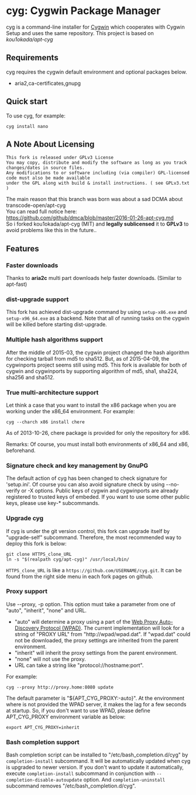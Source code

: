 # cyg: Cygwin Package Manager

cyg is a command-line installer for [Cygwin](http://cygwin.com/) which cooperates with Cygwin Setup and uses the same repository. 
This project is based on *kou1okada/apt-cyg*  

## Requirements

cyg requires the cygwin default environment and optional packages below.

* aria2,ca-certificates,gnupg

## Quick start

To use cyg, for example:

    cyg install nano

## A Note About Licensing
```
This fork is released under GPLv3 License
You may copy, distribute and modify the software as long as you track changes/dates in source files.
Any modifications to or software including (via compiler) GPL-licensed code must also be made available
under the GPL along with build & install instructions. ( see GPLv3.txt )
```
The main reason that this branch was born was about a sad DCMA about transcode-open/apt-cyg  
You can read full notice here: https://github.com/github/dmca/blob/master/2016-01-26-apt-cyg.md  
So i forked kou1okada/apt-cyg (MIT) and **legally sublicensed** it to **GPLv3** to avoid problems like this in the future.. 
  
## Features

### Faster downloads 
Thanks to **aria2c** multi part downloads help faster downloads. (Similar to apt-fast)

### dist-upgrade support

This fork has achieved dist-upgrade command by using `setup-x86.exe` and `setup-x96_64.exe` as a backend.
Note that all of running tasks on the cygwin will be killed before starting dist-upgrade.

### Multiple hash algorithms support

After the middle of 2015-03, the cygwin project changed the hash algorithm for checking tarball from md5 to sha512.
But, as of 2015-04-09, the cygwinports project seems still using md5.
This fork is available for both of cygwin and cygwinports by supporting algorithm of md5, sha1, sha224, sha256 and sha512.

### True multi-architecture support

Let think a case that you want to install the x86 package when you are working under the x86_64 environment.
For example:

    cyg --charch x86 install chere

As of 2013-10-26, chere package is provided for only the repository for x86.

Remarks:
Of course, you must install both environments of x86_64 and x86, beforehand.

### Signature check and key management by GnuPG

The default action of cyg has been changed to check signature for 'setup.ini'.
Of course you can also avoid signature check by using --no-verify or -X options.
Public keys of cygwin and cygwinports are already registered to trusted keys of embeded.
If you want to use some other public keys, please use key-* subcommands.

### Upgrade cyg

If cyg is under the git version control, this fork can upgrade itself by "upgrade-self" subcommand.
Therefore, the most recommended way to deploy this fork is below:

    git clone HTTPS_clone_URL
    ln -s "$(realpath cyg/apt-cyg)" /usr/local/bin/

`HTTPS_clone_URL` is like a `https://github.com/USERNAME/cyg.git`.
It can be found from the right side menu in each fork pages on github.
    
### Proxy support

Use --proxy, -p option.
This option must take a parameter from one of "auto", "inherit", "none" and URL.

* "auto" will determine a proxy using a part of the [Web Proxy Auto-Discovery Protocol (WPAD)](http://en.wikipedia.org/wiki/Web_Proxy_Autodiscovery_Protocol).
The current implementation will look for a string of "PROXY URL" from "http://wpad/wpad.dat".
If "wpad.dat" could not be downloaded, the proxy settings are inherited from the parent environment.
* "inherit" will inherit the proxy settings from the parent environment.
* "none" will not use the proxy.
* URL can take a string like "protocol://hostname:port".

For example:

    cyg --proxy http://proxy.home:8080 update

The default parameter is "${APT\_CYG\_PROXY:-auto}".
At the environment where is not provided the WPAD server, it makes the lag for a few seconds at startup.
So, if you don't want to use WPAD, please define APT\_CYG\_PROXY environment variable as below:

    export APT_CYG_PROXY=inherit

### Bash completion support

Bash completion script can be installed  to "/etc/bash_completion.d/cyg" by `completion-install` subcommand.
It will be automatically updated when cyg is upgraded to newer version.
If you don't want to update it automatically, execute `completion-install` subcommand in conjunction with `--completion-disable-autoupdate` option. And `completion-uninstall` subcommand removes "/etc/bash_completion.d/cyg".
